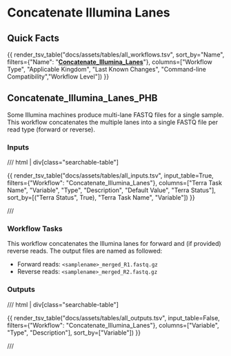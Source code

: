 # Concatenate Illumina Lanes

## Quick Facts

{{ render_tsv_table("docs/assets/tables/all_workflows.tsv", sort_by="Name", filters={"Name": "[**Concatenate_Illumina_Lanes**](../workflows/standalone/concatenate_illumina_lanes.md)"}, columns=["Workflow Type", "Applicable Kingdom", "Last Known Changes", "Command-line Compatibility","Workflow Level"]) }}

## Concatenate_Illumina_Lanes_PHB

Some Illumina machines produce multi-lane FASTQ files for a single sample. This workflow concatenates the multiple lanes into a single FASTQ file per read type (forward or reverse).

### Inputs

/// html | div[class="searchable-table"]

{{ render_tsv_table("docs/assets/tables/all_inputs.tsv", input_table=True, filters={"Workflow": "Concatenate_Illumina_Lanes"}, columns=["Terra Task Name", "Variable", "Type", "Description", "Default Value", "Terra Status"], sort_by=[("Terra Status", True), "Terra Task Name", "Variable"]) }}

///

### Workflow Tasks

This workflow concatenates the Illumina lanes for forward and (if provided) reverse reads. The output files are named as followed:

- Forward reads: `<samplename>_merged_R1.fastq.gz`
- Reverse reads: `<samplename>_merged_R2.fastq.gz`

### Outputs

/// html | div[class="searchable-table"]

{{ render_tsv_table("docs/assets/tables/all_outputs.tsv", input_table=False, filters={"Workflow": "Concatenate_Illumina_Lanes"}, columns=["Variable", "Type", "Description"], sort_by=["Variable"]) }}

///
